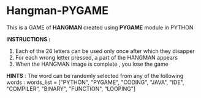 # Hangman-PYGAME

This is a GAME of **HANGMAN** created using **PYGAME** module in PYTHON 

**INSTRUCTIONS :** 
1. Each of the 26 letters can be used only once after which they disapper 
2. For each wrong letter pressed, a part of the HANGMAN appears
3. When the HANGMAN image is complete , you lose the game 
 
**HINTS** : The word can be randomly selected from any of the following words : 
words_list = ["PYTHON", "PYGAME", "CODING", "JAVA", "IDE", "COMPILER", "BINARY", "FUNCTION", "LOOPING"]



